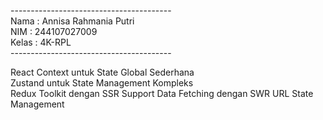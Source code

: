 ---------------------------------------- <br>
Nama : Annisa Rahmania Putri <br>
NIM  : 244107027009 <br>
Kelas : 4K-RPL <br>
---------------------------------------- <br>

React Context untuk State Global Sederhana <br>
Zustand untuk State Management Kompleks <br>
Redux Toolkit dengan SSR Support
Data Fetching dengan SWR
URL State Management

